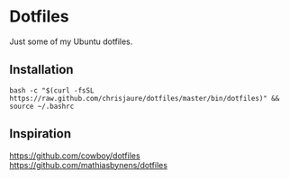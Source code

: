 Dotfiles
========

Just some of my Ubuntu dotfiles.

Installation
------------

	bash -c "$(curl -fsSL https://raw.github.com/chrisjaure/dotfiles/master/bin/dotfiles)" && source ~/.bashrc

Inspiration
-----------
<https://github.com/cowboy/dotfiles>  
<https://github.com/mathiasbynens/dotfiles>